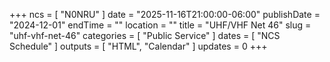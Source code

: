 +++
ncs = [ "N0NRU" ]
date = "2025-11-16T21:00:00-06:00"
publishDate = "2024-12-01"
endTime = ""
location = ""
title = "UHF/VHF Net 46"
slug = "uhf-vhf-net-46"
categories = [ "Public Service" ]
dates = [ "NCS Schedule" ]
outputs = [ "HTML", "Calendar" ]
updates = 0
+++
